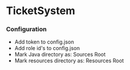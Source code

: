 # TicketSystem
### Configuration
- Add token to config.json
- Add role id's to config.json
- Mark Java directory as: Sources Root
- Mark resources directory as: Resources Root
